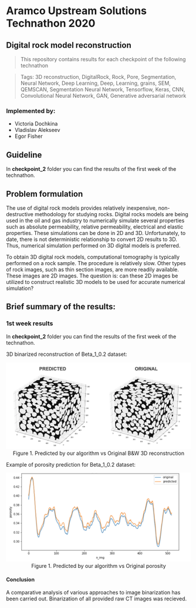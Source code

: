 # Aramco Upstream Solutions Technathon 2020

## Digital rock model reconstruction

> This repository contains results for each checkpoint of the following technathon

>Tags: 3D reconstruction, DigitalRock, Rock, Pore, Segmentation, Neural Network, Deep Learning, Deep, Learning, grains, SEM, QEMSCAN, Segmentation Neural Network, Tensorflow, Keras, CNN, Convolutional Neural Network, GAN, Generative adversarial network

### Implemented by: 
* Victoria Dochkina
* Vladislav Alekseev
* Egor Fisher
## Guideline
In **checkpoint_2** folder you can find the results of the first week of the technathon.

## Problem formulation

The use of digital rock models provides relatively inexpensive, non-destructive methodology for studying rocks. Digital rocks models are being used in the oil and gas industry to numerically simulate several properties such as absolute permeability, relative permeability, electrical and elastic properties. These simulations can be done in 2D and 3D. Unfortunately, to date, there is not deterministic relationship to convert 2D results to 3D. Thus, numerical simulation performed on 3D digital models is preferred.

To obtain 3D digital rock models, computational tomography is typically performed on a rock sample. The procedure is relatively slow. Other types of rock images, such as thin section images, are more readily available. These images are 2D images. The question is: can these 2D images be utilized to construct realistic 3D models to be used for accurate numerical simulation?

## Brief summary of the results:

### 1st week results
In **checkpoint_2** folder you can find the results of the first week of the technathon.

3D binarized reconstruction of Beta_1_0.2 dataset:

<img src="https://github.com/ddvika/Aramco_technathon_2020/blob/main/checkpoint_2/imgs/binary_reconstruction.png" width="1000" >

<center> Figure 1. Predicted by our algorithm vs Original B&W 3D reconstruction </center>


Example of porosity prediction for Beta_1_0.2 dataset:

<img src="https://github.com/ddvika/Aramco_technathon_2020/blob/main/checkpoint_2/imgs/porosity_prediction.png" width="600" >
<center> Figure 1. Predicted by our algorithm vs Original porosity </center>

#### Conclusion
A comparative analysis of various approaches to image binarization has been carried out.
 Binarization of all provided raw CT images was recieved.

